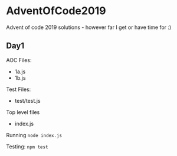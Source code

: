 # AdventOfCode2019
Advent of code 2019 solutions - however far I get or have time for :)

## Day1

AOC Files:
- 1a.js
- 1b.js

Test Files:
- test/test.js

Top level files
- index.js

Running
`node index.js`

Testing:
`npm test`
